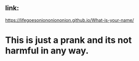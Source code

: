 ## link: 
https://lifegoesoniononiononion.github.io/What-is-your-name/

# This is just a prank and its not harmful in any way.
